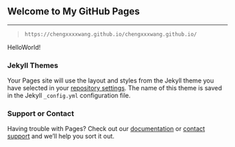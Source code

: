 ## Welcome to My GitHub Pages
-----------------------
> ``https://chengxxxxwang.github.io/chengxxxwang.github.io/``

HelloWorld!

### Jekyll Themes

Your Pages site will use the layout and styles from the Jekyll theme you have selected in your [repository settings](https://github.com/chengxxxxwang/chengxxxwang.github.io/settings). The name of this theme is saved in the Jekyll `_config.yml` configuration file.

### Support or Contact

Having trouble with Pages? Check out our [documentation](https://help.github.com/categories/github-pages-basics/) or [contact support](https://github.com/contact) and we’ll help you sort it out.
